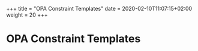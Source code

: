+++
title = "OPA Constraint Templates"
date = 2020-02-10T11:07:15+02:00
weight = 20
+++

# OPA Constraint Templates


